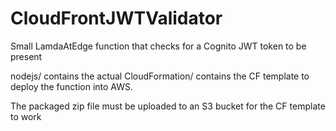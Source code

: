# CloudFrontJWTValidator
Small LamdaAtEdge function that checks for a Cognito JWT token to be present

nodejs/ contains the actual
CloudFormation/ contains the CF template to deploy the function into AWS.

The packaged zip file must be uploaded to an S3 bucket for the CF template to work

```
